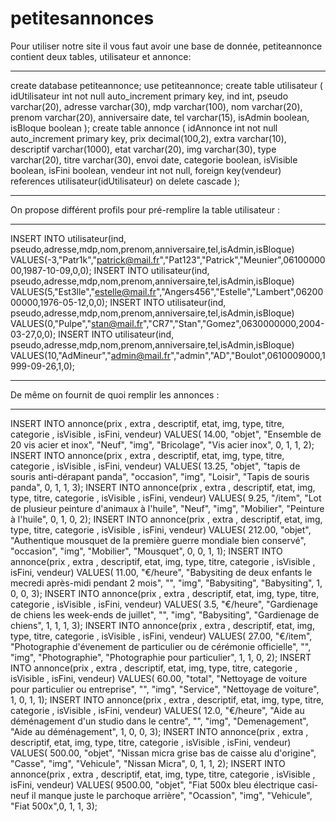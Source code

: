 # petitesannonces

Pour utiliser notre site il vous faut avoir une base de donnée, petiteannonce contient deux tables, utilisateur et annonce: 

------------------------------------------------------------------------------------------------------------------------------------------------------------------------

create database petiteannonce;
use petiteannonce;
create table utilisateur
( 
idUtilisateur int not null auto_increment primary key, 
ind int, 
pseudo varchar(20), 
adresse varchar(30), 
mdp varchar(100), 
nom varchar(20), 
prenom varchar(20), 
anniversaire date, 
tel varchar(15), 
isAdmin boolean, 
isBloque boolean
);
create table annonce
(
idAnnonce int not null auto_increment primary key, 
prix decimal(100,2), 
extra varchar(10), 
descriptif varchar(1000), 
etat varchar(20), 
img varchar(30), 
type varchar(20), 
titre varchar(30), 
envoi date,
categorie boolean, 
isVisible boolean, 
isFini boolean, 
vendeur int not null, 
foreign key(vendeur) references utilisateur(idUtilisateur) on delete cascade
);

------------------------------------------------------------------------------------------------------------------------------------------------------------------------

On propose différent profils pour pré-remplire la table utilisateur : 

------------------------------------------------------------------------------------------------------------------------------------------------------------------------

INSERT INTO utilisateur(ind, pseudo,adresse,mdp,nom,prenom,anniversaire,tel,isAdmin,isBloque) VALUES(-3,"Patr1k","patrick@mail.fr","Pat123","Patrick","Meunier",0610000000,1987-10-09,0,0);
INSERT INTO utilisateur(ind, pseudo,adresse,mdp,nom,prenom,anniversaire,tel,isAdmin,isBloque) VALUES(5,"Est3lle","estelle@mail.fr","Angers456","Estelle","Lambert",0620000000,1976-05-12,0,0);
INSERT INTO utilisateur(ind, pseudo,adresse,mdp,nom,prenom,anniversaire,tel,isAdmin,isBloque) VALUES(0,"Pulpe","stan@mail.fr","CR7","Stan","Gomez",0630000000,2004-03-27,0,0);
INSERT INTO utilisateur(ind, pseudo,adresse,mdp,nom,prenom,anniversaire,tel,isAdmin,isBloque) VALUES(10,"AdMineur","admin@mail.fr","admin","AD","Boulot",0610009000,1999-09-26,1,0);

------------------------------------------------------------------------------------------------------------------------------------------------------------------------

De même on fournit de quoi remplir les annonces :

------------------------------------------------------------------------------------------------------------------------------------------------------------------------

INSERT INTO annonce(prix , extra , descriptif, etat, img, type, titre, categorie , isVisible , isFini, vendeur) VALUES( 14.00, "objet", "Ensemble de 20 vis acier et inox", "Neuf", "img", "Bricolage", "Vis acier inox", 0, 1, 1, 2);
INSERT INTO annonce(prix , extra , descriptif, etat, img, type, titre, categorie , isVisible , isFini, vendeur) VALUES( 13.25, "objet", "tapis de souris anti-dérapant panda", "occasion", "img", "Loisir", "Tapis de souris panda", 0, 1, 1, 3);
INSERT INTO annonce(prix , extra , descriptif, etat, img, type, titre, categorie , isVisible , isFini, vendeur) VALUES( 9.25, "/item", "Lot de plusieur peinture d'animaux à l'huile", "Neuf", "img", "Mobilier", "Peinture à l'huile", 0, 1, 0, 2);
INSERT INTO annonce(prix , extra , descriptif, etat, img, type, titre, categorie , isVisible , isFini, vendeur) VALUES( 212.00, "objet", "Authentique mousquet de la première guerre mondiale bien conservé", "occasion", "img", "Mobilier", "Mousquet", 0, 0, 1, 1);
INSERT INTO annonce(prix , extra , descriptif, etat, img, type, titre, categorie , isVisible , isFini, vendeur) VALUES( 11.00, "€/heure", "Babysiting de deux enfants le mecredi après-midi pendant 2 mois", "", "img", "Babysiting", "Babysiting", 1, 0, 0, 3);
INSERT INTO annonce(prix , extra , descriptif, etat, img, type, titre, categorie , isVisible , isFini, vendeur) VALUES( 3.5, "€/heure", "Gardienage de chiens les week-ends de juillet", "", "img", "Babysiting", "Gardienage de chiens", 1, 1, 1, 3);
INSERT INTO annonce(prix , extra , descriptif, etat, img, type, titre, categorie , isVisible , isFini, vendeur) VALUES( 27.00, "€/item", "Photographie d'évenement de particulier ou de cérémonie officielle", "", "img", "Photographie", "Photographie pour particulier", 1, 1, 0, 2);
INSERT INTO annonce(prix , extra , descriptif, etat, img, type, titre, categorie , isVisible , isFini, vendeur) VALUES( 60.00, "total", "Nettoyage de voiture pour particulier ou entreprise", "", "img", "Service", "Nettoyage de voiture", 1, 0, 1, 1);
INSERT INTO annonce(prix , extra , descriptif, etat, img, type, titre, categorie , isVisible , isFini, vendeur) VALUES( 12.0, "€/heure", "Aide au déménagement d'un studio dans le centre", "", "img", "Demenagement", "Aide au déménagement", 1, 0, 0, 3);
INSERT INTO annonce(prix , extra , descriptif, etat, img, type, titre, categorie , isVisible , isFini, vendeur) VALUES( 500.00, "objet", "Nissan micra grise bas de caisse alu d'origine", "Casse", "img", "Vehicule", "Nissan Micra", 0, 1, 1, 2);
INSERT INTO annonce(prix , extra , descriptif, etat, img, type, titre, categorie , isVisible , isFini, vendeur) VALUES( 9500.00, "objet", "Fiat 500x bleu électrique casi-neuf il manque juste le parchoque arrière", "Ocassion", "img", "Vehicule", "Fiat 500x",0, 1, 1, 3);
